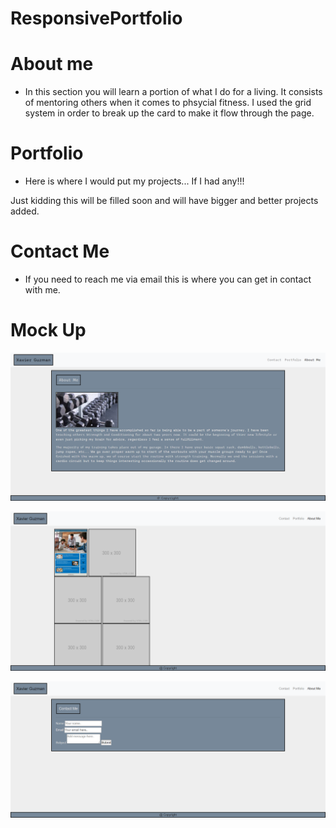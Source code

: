 # ResponsivePortfolio

# About me

* In this section you will learn a portion of what I do for a living. It consists of mentoring others when it comes to phsycial fitness. I used the grid system in order to break up the card to make it flow through the page. 

# Portfolio

* Here is where I would put my projects... If I had any!!! 

Just kidding this will be filled soon and will have bigger and better projects added. 

# Contact Me

* If you need to reach me via email this is where you can get in contact with me.

# Mock Up

![ResponsivePortfolio](assets\images\screencapture-127-0-0-1-5500-index-html-2020-10-24-21_05_30.png)

![ResponsivePortfolio](assets\images\screencapture-127-0-0-1-5500-portfolio-html-2020-10-24-21_06_02.png)

![ResponsivePortfolio](assets\images\screencapture-127-0-0-1-5500-contact-html-2020-10-24-21_06_17.png)
